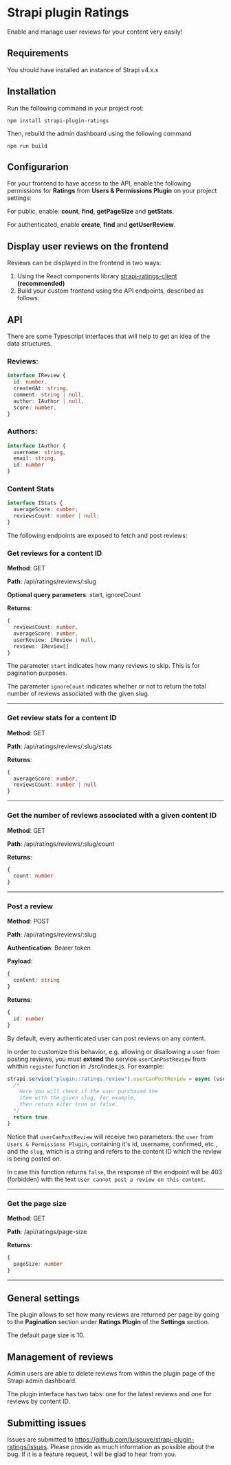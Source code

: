 # Strapi plugin Ratings

Enable and manage user reviews for your content very easily!

## Requirements

You should have installed an instance of Strapi v4.x.x

## Installation

Run the following command in your project root:

    npm install strapi-plugin-ratings

Then, rebuild the admin dashboard using the following command

    npm run build

## Configurarion

For your frontend to have access to the API, enable the following permissions for **Ratings** from **Users & Permissions Plugin** on your project settings:

For public, enable: **count**, **find**, **getPageSize** and **getStats**.

For authenticated, enable **create**, **find** and **getUserReview**.

## Display user reviews on the frontend

Reviews can be displayed in the frontend in two ways:

1. Using the React components library [strapi-ratings-client](https://npmjs.com/package/strapi-ratings-client) **(recommended)**
2. Build your custom frontend using the API endpoints, described as follows:

## API

There are some Typescript interfaces that will help to get an idea of the data structures.

### Reviews:

```ts
interface IReview {
  id: number,
  createdAt: string,
  comment: string | null,
  author: IAuthor | null,
  score: number,
}
```

### Authors:

```ts
interface IAuthor {
  username: string,
  email: string,
  id: number
}
```

### Content Stats

```ts
interface IStats {
  averageScore: number;
  reviewsCount: number | null;
}
```

The following endpoints are exposed to fetch and post reviews:

### Get reviews for a content ID

**Method**: GET

**Path**: /api/ratings/reviews/:slug

**Optional query parameters**: start, ignoreCount

**Returns**:

```ts
{
  reviewsCount: number,
  averageScore: number,
  userReview: IReview | null,
  reviews: IReview[]
}
```

The parameter `start` indicates how many reviews to skip. This is for pagination purposes.

The parameter `ignoreCount` indicates whether or not to return the total number of reviews associated with the given slug.

---

### Get review stats for a content ID

**Method**: GET

**Path**: /api/ratings/reviews/:slug/stats

**Returns**:

```ts
{
  averageScore: number,
  reviewsCount: number | null
}
```

---

### Get the number of reviews associated with a given content ID

**Method**: GET

**Path**: /api/ratings/reviews/:slug/count

**Returns**:

```ts
{
  count: number
}
```

---

### Post a review

**Method**: POST

**Path**: /api/ratings/reviews/:slug

**Authentication**: Bearer token

**Payload**:

```ts
{
  content: string
}
```

**Returns**:

```ts
{
  id: number
}
```

By default, every authenticated user can post reviews on any content.

In order to customize this behavior, e.g. allowing or disallowing a user from posting reviews, you must **extend** the service `userCanPostReview` from whithin `register` function in ./src/index.js. For example:

```js
strapi.service("plugin::ratings.review").userCanPostReview = async (user, slug) => {
  /*
    Here you will check if the user purchased the
    item with the given slug, for example,
    then return eiter true or false.
  */
  return true
}
```

Notice that `userCanPostReview` will receive two parameters: the `user` from `Users & Permissions Plugin`, containing it's id, username, confirmed, etc., and the `slug`, which is a string and refers to the content ID which the review is being posted on.

In case this function returns `false`, the response of the endpoint will be 403 (forbidden) with the text `User cannot post a review on this content`.

---

### Get the page size

**Method**: GET

**Path**: /api/ratings/page-size

**Returns**:

```ts
{
  pageSize: number
}
```

---

## General settings

The plugin allows to set how many reviews are returned per page by going to the **Pagination** section under **Ratings Plugin** of the **Settings** section.

The default page size is 10.

## Management of reviews

Admin users are able to delete reviews from within the plugin page of the Strapi admin dashboard.

The plugin interface has two tabs: one for the latest reviews and one for reviews by content ID.

## Submitting issues

Issues are submitted to https://github.com/luisguve/strapi-plugin-ratings/issues. Please provide as much information as possible about the bug. If it is a feature request, I will be glad to hear from you.
